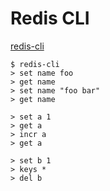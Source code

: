 # Redis CLI

[redis-cli](https://redis.io/topics/rediscli)

```
$ redis-cli
> set name foo
> get name
> set name "foo bar"
> get name

> set a 1
> get a
> incr a
> get a

> set b 1
> keys *
> del b
```


